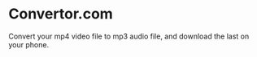 # Convertor.com
Convert your mp4 video file to mp3 audio file, and download the last on your phone.
